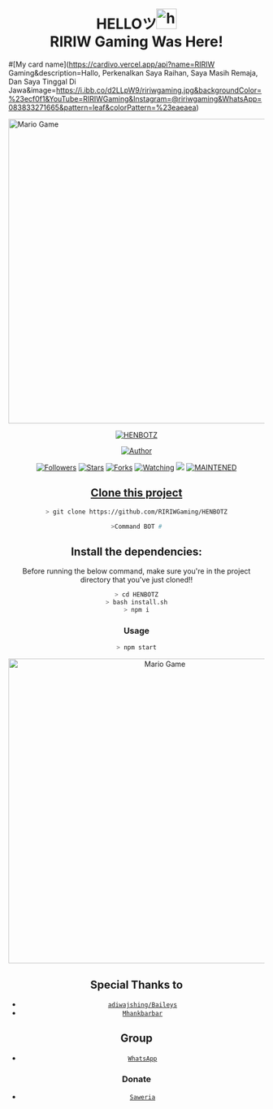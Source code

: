 <h1 align="center">HELLOツ<img src="https://user-images.githubusercontent.com/1303154/88677602-1635ba80-d120-11ea-84d8-d263ba5fc3c0.gif" width="40px" alt="hi"><br>RIRIW Gaming Was Here!</h1>

#[My card name](https://cardivo.vercel.app/api?name=RIRIW Gaming&description=Hallo, Perkenalkan Saya Raihan, Saya Masih Remaja, Dan Saya Tinggal Di Jawa&image=https://i.ibb.co/d2LLpW9/ririwgaming.jpg&backgroundColor=%23ecf0f1&YouTube=RIRIWGaming&Instagram=@ririwgaming&WhatsApp=083833271665&pattern=leaf&colorPattern=%23eaeaea)

</p>
<img src="https://github.com/TheDudeThatCode/TheDudeThatCode/blob/master/Assets/Developer.gif" alt="Mario Game" width="600" />
<div align="center">

<p align="center">
<a href="#"><img title="HENBOTZ" src="https://img.shields.io/badge/HENBOTZ-green?colorA=%23ff0000&colorB=%23017e40&style=for-the-badge"></a>
</p>
<p align="center">
<a href="https://github.com/RIRIWGaming"><img title="Author" src="https://img.shields.io/badge/Author-RIRIWGaming-red.svg?style=for-the-badge&logo=github"></a>
</p>
<p align="center">
<a href="https://github.com/RIRIWGaming/HENBOTZ/followers"><img title="Followers" src="https://img.shields.io/github/followers/RIRIWGaming?color=blue&style=flat-square"></a>
<a href="https://github.com/RIRIWGaming/HENBOTZ/stargazers/"><img title="Stars" src="https://img.shields.io/github/stars/RIRIWGaming/HENBOTZ?color=red&style=flat-square"></a>
<a href="https://github.com/RIRIWGaming/HENBOTZ/network/members"><img title="Forks" src="http://img.shields.io/github/forks/RIRIWGaming/HENBOTZ?color=red&style=flat-square"></a>
<a href="https://github.com/RIRIWGaming/HENBOTZ/watchers"><img title="Watching" src="https://img.shields.io/github/watchers/RIRIWGaming/HENBOTZ?label=Watchers&color=blue&style=flat-square"></a>
<a href="https://hits.seeyoufarm.com"><img src="https://hits.seeyoufarm.com/api/count/incr/badge.svg?url=https%3A%2F%2Fgithub.com%2FRIRIWGaming%2FHENBOTZ&count_bg=%2379C83D&title_bg=%23555555&icon=&icon_color=%23E7E7E7&title=Support&edge_flat=false"/></a>
<a href="#"><img title="MAINTENED" src="https://img.shields.io/badge/MAINTENED-YES-blue.svg"</a>
</p>

## Clone this project

```bash
> git clone https://github.com/RIRIWGaming/HENBOTZ
```

```bash
>Command BOT #
```

## Install the dependencies:
Before running the below command, make sure you're in the project directory that
you've just cloned!!

```bash
> cd HENBOTZ
> bash install.sh
> npm i
```

### Usage
```bash
> npm start
```


<img src="https://github.com/TheDudeThatCode/TheDudeThatCode/blob/master/Assets/Mario_Gameplay.gif" alt="Mario Game" width="600" />




## Special Thanks to
* [`adiwajshing/Baileys`](https://github.com/adiwajshing/Baileys)
* [`Mhankbarbar`](https://github.com/MhankBarBar)


## Group
* [`WhatsApp`](https://wa.me/6283833271665)
### Donate
* [`Saweria`](https://saweria.co/donate/RIRIWGaming)
